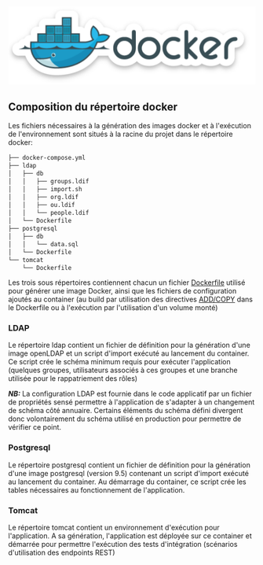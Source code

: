 ![docker](../../../pics/docker.png)

## Composition du répertoire docker

Les fichiers nécessaires à la génération des images docker et à l'exécution de l'environnement sont situés à la racine du projet dans le répertoire docker:

```
├── docker-compose.yml
├── ldap
│   ├── db
│   │   ├── groups.ldif
│   │   ├── import.sh
│   │   ├── org.ldif
│   │   ├── ou.ldif
│   │   └── people.ldif
│   └── Dockerfile
├── postgresql
│   ├── db
│   │   └── data.sql
│   └── Dockerfile
└── tomcat
    └── Dockerfile

```


Les trois sous répertoires contiennent chacun un fichier [Dockerfile](https://docs.docker.com/engine/reference/builder/)
utilisé pour générer une image Docker, ainsi que les fichiers de configuration ajoutés au container (au build par utilisation des directives [ADD/COPY](https://stackoverflow.com/questions/24958140/what-is-the-difference-between-the-copy-and-add-commands-in-a-dockerfile) dans le Dockerfile ou à l'exécution par l'utilisation d'un volume monté)

### LDAP

Le répertoire ldap contient un fichier de définition pour la génération d'une image openLDAP et un script d'import 
exécuté au lancement du container. Ce script crée le schéma minimum requis pour exécuter l'application (quelques groupes, utilisateurs associés à ces groupes et une branche utilisée pour le rappatriement des rôles)

***NB:***
La configuration LDAP est fournie dans le code applicatif par un fichier de propriétés sensé permettre à l'application de s'adapter à un changement de schéma côté annuaire.
Certains éléments du schéma défini divergent donc volontairement du schéma utilisé en production pour permettre de vérifier ce point.

### Postgresql

Le répertoire postgresql contient un fichier de définition pour la génération d'une image postgresql (version 9.5) contenant un script d'import 
exécuté au lancement du container. Au démarrage du container, ce script crée les tables nécessaires au fonctionnement de l'application.

### Tomcat

Le répertoire tomcat contient un environnement d'exécution pour l'application.
A sa génération, l'application est déployée sur ce container et démarrée pour permettre l'exécution des tests d'intégration (scénarios d'utilisation des endpoints REST)

